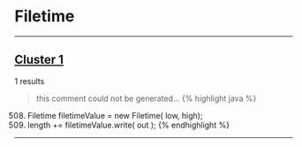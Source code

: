 # Filetime

***

## [Cluster 1](./1)
1 results
> this comment could not be generated...
{% highlight java %}
508. Filetime filetimeValue = new Filetime( low, high);
509. length += filetimeValue.write( out );
{% endhighlight %}

***

